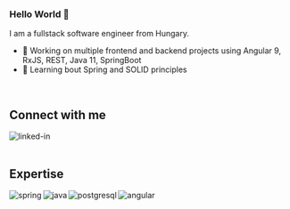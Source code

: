 ### Hello World 👋
I am a fullstack software engineer from Hungary.
- 🔭 Working on multiple frontend and backend projects using Angular 9, RxJS, REST, Java 11, SpringBoot
- 🌱 Learning bout Spring and SOLID principles
<br>

## Connect with me

[<img align="left" alt="linked-in" src="https://img.shields.io/badge/linkedin-%230077B5.svg?&style=for-the-badge&logo=linkedin&logoColor=white" />](https://www.linkedin.com/in/robert-bogar/)
<br>
<br>

## Expertise

<img align="left" alt="spring" src="https://img.shields.io/badge/spring%20-%236DB33F.svg?&style=for-the-badge&logo=spring&logoColor=white" />
<img align="left" alt="java" src="https://img.shields.io/badge/-Java-f0f0f0?&style=for-the-badge&logo=java&logoColor=red" />
<img align="left" alt="postgresql" src="https://img.shields.io/badge/-PostgreSQL-326791?&style=for-the-badge&logo=postgresql&logoColor=white" />
<img align="left" alt="angular" src="https://img.shields.io/badge/-Angular-red?&style=for-the-badge&logo=angular&logoColor=white" />
<br>
<br>
